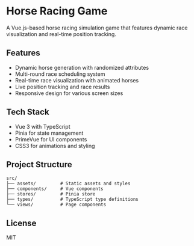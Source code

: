 # Horse Racing Game

A Vue.js-based horse racing simulation game that features dynamic race visualization and real-time position tracking.

## Features

- Dynamic horse generation with randomized attributes
- Multi-round race scheduling system
- Real-time race visualization with animated horses
- Live position tracking and race results
- Responsive design for various screen sizes

## Tech Stack

- Vue 3 with TypeScript
- Pinia for state management
- PrimeVue for UI components
- CSS3 for animations and styling

## Project Structure

```
src/
├── assets/         # Static assets and styles
├── components/     # Vue components
├── stores/         # Pinia store
├── types/          # TypeScript type definitions
└── views/          # Page components
```

## License

MIT
